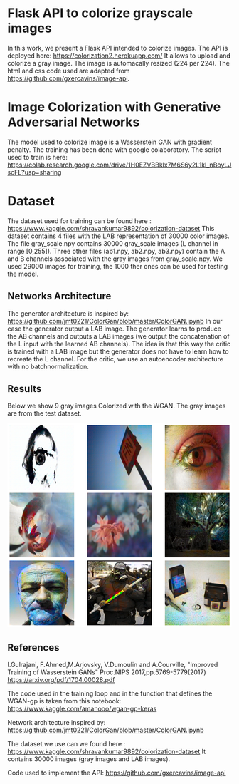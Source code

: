 
# Flask API to colorize grayscale images
In this work, we present a Flask API intended to colorize images.
The API is deployed here: https://colorization2.herokuapp.com/
It allows to upload and colorize a gray image.
The image is automacally resized (224 per 224).
The html and css code used are adapted from https://github.com/gxercavins/image-api.

# Image Colorization with Generative Adversarial Networks 
The model used to colorize image is a Wasserstein GAN with gradient penalty. 
The training has been done with google colaboratory. The script used to train is here: https://colab.research.google.com/drive/1H0EZVBBklx7M6S6y2L1kl_nBoyLJscFL?usp=sharing

# Dataset
The dataset used for training can be found here : https://www.kaggle.com/shravankumar9892/colorization-dataset
This dataset contains 4 files with the LAB representation of 30000 color images.
The file gray_scale.npy contains 30000 gray_scale images (L channel in range [0,255]). Three other files (ab1.npy, ab2.npy, ab3.npy) contain the A and B channels associated with the gray images from gray_scale.npy.
We used 29000 images for training, the 1000 ther ones can be used for testing the model.


## Networks Architecture
The generator architecture is inspired by: https://github.com/jmt0221/ColorGan/blob/master/ColorGAN.ipynb
In our case the generator output a LAB image. The generator learns to produce the AB channels and outputs a LAB images (we output the concatenation of the L input with the learned AB channels). The idea is that this way the critic is trained with a LAB image but the generator does not have to learn how to recreate the L channel.
For the critic, we use an autoencoder architecture with no batchnormalization.
  
## Results
Below we show 9 gray images Colorized with the WGAN. The gray images are from the test dataset.
<p align='center'>  
  <img src='nine_predictions.png' />
</p>

## References
I.Gulrajani, F.Ahmed,M.Arjovsky, V.Dumoulin and A.Courville, "Improved Training of Wasserstein GANs" Proc.NIPS 2017,pp.5769-5779(2017)
https://arxiv.org/pdf/1704.00028.pdf

The code used in the training loop and in the function that defines the WGAN-gp is taken from this notebook: https://www.kaggle.com/amanooo/wgan-gp-keras

Network architecture inspired by: https://github.com/jmt0221/ColorGan/blob/master/ColorGAN.ipynb

The dataset we use can we found here : https://www.kaggle.com/shravankumar9892/colorization-dataset It contains 30000 images (gray images and LAB images).

Code used to implement the API: https://github.com/gxercavins/image-api

